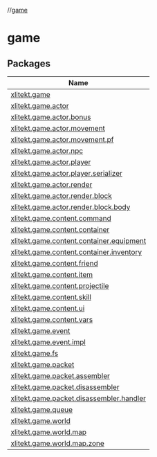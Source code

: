 //[game](index.md)

# game

## Packages

| Name |
|---|
| [xlitekt.game](game/xlitekt.game/index.md) |
| [xlitekt.game.actor](game/xlitekt.game.actor/index.md) |
| [xlitekt.game.actor.bonus](game/xlitekt.game.actor.bonus/index.md) |
| [xlitekt.game.actor.movement](game/xlitekt.game.actor.movement/index.md) |
| [xlitekt.game.actor.movement.pf](game/xlitekt.game.actor.movement.pf/index.md) |
| [xlitekt.game.actor.npc](game/xlitekt.game.actor.npc/index.md) |
| [xlitekt.game.actor.player](game/xlitekt.game.actor.player/index.md) |
| [xlitekt.game.actor.player.serializer](game/xlitekt.game.actor.player.serializer/index.md) |
| [xlitekt.game.actor.render](game/xlitekt.game.actor.render/index.md) |
| [xlitekt.game.actor.render.block](game/xlitekt.game.actor.render.block/index.md) |
| [xlitekt.game.actor.render.block.body](game/xlitekt.game.actor.render.block.body/index.md) |
| [xlitekt.game.content.command](game/xlitekt.game.content.command/index.md) |
| [xlitekt.game.content.container](game/xlitekt.game.content.container/index.md) |
| [xlitekt.game.content.container.equipment](game/xlitekt.game.content.container.equipment/index.md) |
| [xlitekt.game.content.container.inventory](game/xlitekt.game.content.container.inventory/index.md) |
| [xlitekt.game.content.friend](game/xlitekt.game.content.friend/index.md) |
| [xlitekt.game.content.item](game/xlitekt.game.content.item/index.md) |
| [xlitekt.game.content.projectile](game/xlitekt.game.content.projectile/index.md) |
| [xlitekt.game.content.skill](game/xlitekt.game.content.skill/index.md) |
| [xlitekt.game.content.ui](game/xlitekt.game.content.ui/index.md) |
| [xlitekt.game.content.vars](game/xlitekt.game.content.vars/index.md) |
| [xlitekt.game.event](game/xlitekt.game.event/index.md) |
| [xlitekt.game.event.impl](game/xlitekt.game.event.impl/index.md) |
| [xlitekt.game.fs](game/xlitekt.game.fs/index.md) |
| [xlitekt.game.packet](game/xlitekt.game.packet/index.md) |
| [xlitekt.game.packet.assembler](game/xlitekt.game.packet.assembler/index.md) |
| [xlitekt.game.packet.disassembler](game/xlitekt.game.packet.disassembler/index.md) |
| [xlitekt.game.packet.disassembler.handler](game/xlitekt.game.packet.disassembler.handler/index.md) |
| [xlitekt.game.queue](game/xlitekt.game.queue/index.md) |
| [xlitekt.game.world](game/xlitekt.game.world/index.md) |
| [xlitekt.game.world.map](game/xlitekt.game.world.map/index.md) |
| [xlitekt.game.world.map.zone](game/xlitekt.game.world.map.zone/index.md) |
